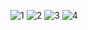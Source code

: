 ![1](https://user-images.githubusercontent.com/82191216/122412132-d87a9400-cf74-11eb-922b-2ee0a9690da8.PNG)
![2](https://user-images.githubusercontent.com/82191216/122413066-9bfb6800-cf75-11eb-9d5d-ec2736ab8147.PNG)
![3](https://user-images.githubusercontent.com/82191216/122413382-da912280-cf75-11eb-8a0f-7179ac21c1a2.PNG)
![4](https://user-images.githubusercontent.com/82191216/122413458-ea106b80-cf75-11eb-952a-86a2a16afac4.PNG)



